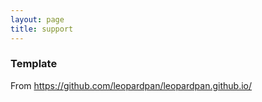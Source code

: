 ```yaml
---
layout: page
title: support
---
```


### Template
From https://github.com/leopardpan/leopardpan.github.io/